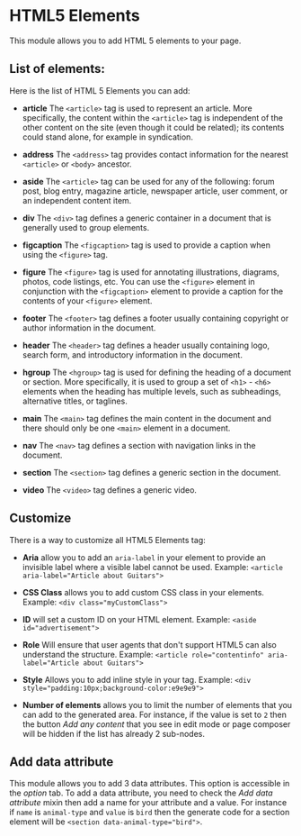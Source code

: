 # HTML5 Elements
This module allows you to add HTML 5 elements to your page.
## List of elements:
Here is the list of HTML 5 Elements you can add:
 * **article** The `<article>` tag is used to represent an article. More specifically, the content within the `<article>` tag is independent of the other content on the site (even though it could be related); its contents could stand alone, for example in syndication.

 * **address** The `<address>` tag provides contact information for the nearest `<article>` or `<body>` ancestor.

 * **aside** The `<article>` tag can be used for any of the following: forum post, blog entry, magazine article, newspaper article, user comment, or an independent content item.

 * **div** The `<div>` tag defines a generic container in a document that is generally used to group elements.

 * **figcaption** The `<figcaption>` tag is used to provide a caption when using the `<figure>` tag.

 * **figure** The `<figure>` tag is used for annotating illustrations, diagrams, photos, code listings, etc. You can use the `<figure>` element in conjunction with the `<figcaption>` element to provide a caption for the contents of your `<figure>` element.

 * **footer** The `<footer>` tag defines a footer usually containing copyright or author information in the document.

 * **header** The `<header>` tag defines a header usually containing logo, search form, and introductory information in the document.

 * **hgroup** The `<hgroup>` tag is used for defining the heading of a document or section. More specifically, it is used to group a set of `<h1>` - `<h6>` elements when the heading has multiple levels, such as subheadings, alternative titles, or taglines.

 * **main** The `<main>` tag defines the main content in the document and there should only be one `<main>` element in a document.

 * **nav** The `<nav>` tag defines a section with navigation links in the document.

 * **section** The `<section>` tag defines a generic section in the document.
 
* **video** The `<video>` tag defines a generic video.

## Customize
There is a way to customize all HTML5 Elements tag:
* **Aria** allow you to add an `aria-label` in your element to provide an invisible label where a visible label cannot be used. Example: `<article aria-label="Article about Guitars">`
 
* **CSS Class** allows you to add custom CSS class in your elements. Example: `<div class="myCustomClass">`

* **ID** will set a custom ID on your HTML element. Example: `<aside id="advertisement">`

* **Role** Will ensure that user agents that don't support HTML5 can also understand the structure. Example: `<article role="contentinfo" aria-label="Article about Guitars">`
 
* **Style** Allows you to add inline style in your tag. Example: `<div style="padding:10px;background-color:e9e9e9">`

* **Number of elements** allows you to limit the number of elements that you can add to the generated area. For instance, if the value is set to `2` then the button _Add any content_ that you see in edit mode or page composer will be hidden if the list has already 2 sub-nodes. 

## Add data attribute
This module allows you to add 3 data attributes. This option is accessible in the _option_ tab. To add a data attribute, you need to check the _Add data attribute_ mixin then add a name for your attribute and a value.
For instance if `name` is `animal-type` and `value` is `bird` then the generate code for a section element will be `<section data-animal-type="bird">`.

